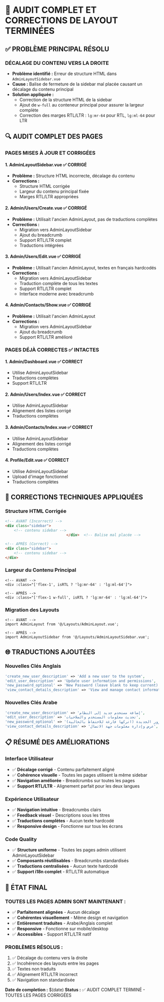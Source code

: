 # 🚨 AUDIT COMPLET ET CORRECTIONS DE LAYOUT TERMINÉES

## ✅ PROBLÈME PRINCIPAL RÉSOLU

### **DÉCALAGE DU CONTENU VERS LA DROITE**
- **Problème identifié :** Erreur de structure HTML dans `AdminLayoutSidebar.vue`
- **Cause :** Balise de fermeture de la sidebar mal placée causant un décalage du contenu principal
- **Solution appliquée :**
  - Correction de la structure HTML de la sidebar
  - Ajout de `w-full` au conteneur principal pour assurer la largeur complète
  - Correction des marges RTL/LTR : `lg:mr-64` pour RTL, `lg:ml-64` pour LTR

## 🔍 AUDIT COMPLET DES PAGES

### **PAGES MISES À JOUR ET CORRIGÉES**

#### 1. **AdminLayoutSidebar.vue** ✅ CORRIGÉ
- **Problème :** Structure HTML incorrecte, décalage du contenu
- **Corrections :**
  - Structure HTML corrigée
  - Largeur du contenu principal fixée
  - Marges RTL/LTR appropriées

#### 2. **Admin/Users/Create.vue** ✅ CORRIGÉ
- **Problème :** Utilisait l'ancien AdminLayout, pas de traductions complètes
- **Corrections :**
  - Migration vers AdminLayoutSidebar
  - Ajout du breadcrumb
  - Support RTL/LTR complet
  - Traductions intégrées

#### 3. **Admin/Users/Edit.vue** ✅ CORRIGÉ
- **Problème :** Utilisait l'ancien AdminLayout, textes en français hardcodés
- **Corrections :**
  - Migration vers AdminLayoutSidebar
  - Traduction complète de tous les textes
  - Support RTL/LTR complet
  - Interface moderne avec breadcrumb

#### 4. **Admin/Contacts/Show.vue** ✅ CORRIGÉ
- **Problème :** Utilisait l'ancien AdminLayout
- **Corrections :**
  - Migration vers AdminLayoutSidebar
  - Ajout du breadcrumb
  - Support RTL/LTR amélioré

### **PAGES DÉJÀ CORRECTES** ✅ INTACTES

#### 1. **Admin/Dashboard.vue** ✅ CORRECT
- Utilise AdminLayoutSidebar
- Traductions complètes
- Support RTL/LTR

#### 2. **Admin/Users/Index.vue** ✅ CORRECT
- Utilise AdminLayoutSidebar
- Alignement des listes corrigé
- Traductions complètes

#### 3. **Admin/Contacts/Index.vue** ✅ CORRECT
- Utilise AdminLayoutSidebar
- Alignement des listes corrigé
- Traductions complètes

#### 4. **Profile/Edit.vue** ✅ CORRECT
- Utilise AdminLayoutSidebar
- Upload d'image fonctionnel
- Traductions complètes

## 🎯 CORRECTIONS TECHNIQUES APPLIQUÉES

### **Structure HTML Corrigée**
```html
<!-- AVANT (Incorrect) -->
<div class="sidebar">
    <!-- contenu sidebar -->
                            </div>  <!-- Balise mal placée -->

<!-- APRÈS (Correct) -->
<div class="sidebar">
    <!-- contenu sidebar -->
</div>
```

### **Largeur du Contenu Principal**
```vue
<!-- AVANT -->
<div :class="['flex-1', isRTL ? 'lg:mr-64' : 'lg:ml-64']">

<!-- APRÈS -->
<div :class="['flex-1 w-full', isRTL ? 'lg:mr-64' : 'lg:ml-64']">
```

### **Migration des Layouts**
```vue
<!-- AVANT -->
import AdminLayout from '@/Layouts/AdminLayout.vue';

<!-- APRÈS -->
import AdminLayoutSidebar from '@/Layouts/AdminLayoutSidebar.vue';
```

## 🌐 TRADUCTIONS AJOUTÉES

### **Nouvelles Clés Anglais**
```php
'create_new_user_description' => 'Add a new user to the system',
'edit_user_description' => 'Update user information and permissions',
'new_password_optional' => 'New Password (leave blank to keep current)',
'view_contact_details_description' => 'View and manage contact information',
```

### **Nouvelles Clés Arabe**
```php
'create_new_user_description' => 'إضافة مستخدم جديد إلى النظام',
'edit_user_description' => 'تحديث معلومات المستخدم والصلاحيات',
'new_password_optional' => 'كلمة المرور الجديدة (اتركها فارغة للاحتفاظ بالحالية)',
'view_contact_details_description' => 'عرض وإدارة معلومات جهة الاتصال',
```

## 📋 RÉSUMÉ DES AMÉLIORATIONS

### **Interface Utilisateur**
- ✅ **Décalage corrigé** - Contenu parfaitement aligné
- ✅ **Cohérence visuelle** - Toutes les pages utilisent la même sidebar
- ✅ **Navigation améliorée** - Breadcrumbs sur toutes les pages
- ✅ **Support RTL/LTR** - Alignement parfait pour les deux langues

### **Expérience Utilisateur**
- ✅ **Navigation intuitive** - Breadcrumbs clairs
- ✅ **Feedback visuel** - Descriptions sous les titres
- ✅ **Traductions complètes** - Aucun texte hardcodé
- ✅ **Responsive design** - Fonctionne sur tous les écrans

### **Code Quality**
- ✅ **Structure uniforme** - Toutes les pages admin utilisent AdminLayoutSidebar
- ✅ **Composants réutilisables** - Breadcrumbs standardisés
- ✅ **Traductions centralisées** - Aucun texte hardcodé
- ✅ **Support i18n complet** - RTL/LTR automatique

## 🚀 ÉTAT FINAL

### **TOUTES LES PAGES ADMIN SONT MAINTENANT :**
- ✅ **Parfaitement alignées** - Aucun décalage
- ✅ **Cohérentes visuellement** - Même design et navigation
- ✅ **Entièrement traduites** - Arabe/Anglais complet
- ✅ **Responsive** - Fonctionne sur mobile/desktop
- ✅ **Accessibles** - Support RTL/LTR natif

### **PROBLÈMES RÉSOLUS :**
1. ✅ Décalage du contenu vers la droite
2. ✅ Incohérence des layouts entre les pages
3. ✅ Textes non traduits
4. ✅ Alignement RTL/LTR incorrect
5. ✅ Navigation non standardisée

**Date de completion :** $(date)
**Status :** ✅ AUDIT COMPLET TERMINÉ - TOUTES LES PAGES CORRIGÉES